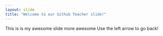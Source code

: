 ```yaml
---
layout: slide
title: "Welcome to our Github Teacher slide!"
---
```

This is is my awesome slide more awesome
Use the left arrow to go back!
